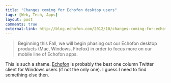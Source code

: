 ```yaml
---
title: "Changes coming for Echofon desktop users"
tags: [Web, Tech, Apps]
layout: post
comments: true
external-link: http://blog.echofon.com/2012/10/changes-coming-for-echofon-desktop-users.html
---
```


> Beginning this Fall, we will begin phasing out our Echofon desktop products (Mac, Windows, Firefox) in order to focus more on our mobile line of Echofon apps.

This is such a shame. [Echofon](http://www.echofon.com/ "Echofon") is probably the best one column Twitter client for Windows users (if not the only one). I guess I need to find something else then.
